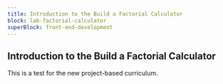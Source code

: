 ```yaml
---
title: Introduction to the Build a Factorial Calculator
block: lab-factorial-calculator
superBlock: front-end-development
---
```


## Introduction to the Build a Factorial Calculator

This is a test for the new project-based curriculum.

